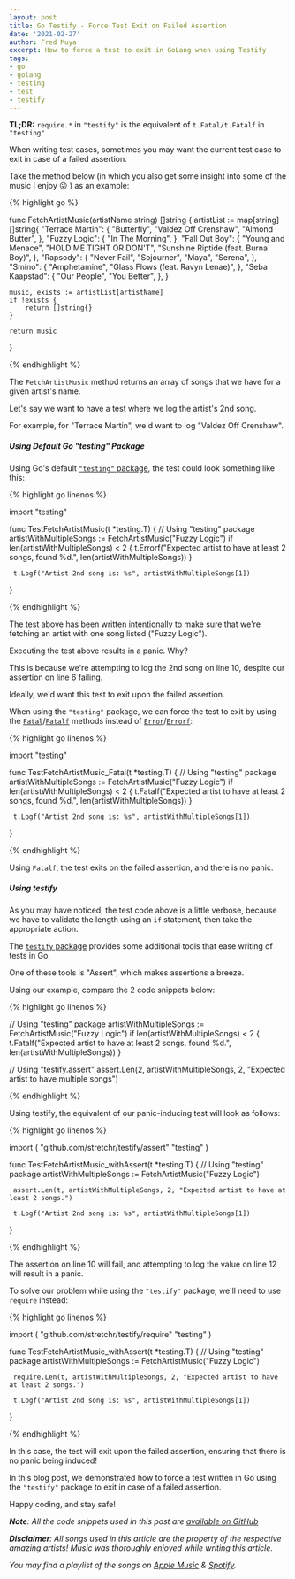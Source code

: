 ```yaml
---
layout: post
title: Go Testify - Force Test Exit on Failed Assertion
date: '2021-02-27'
author: Fred Muya
excerpt: How to force a test to exit in GoLang when using Testify
tags:
- go
- golang
- testing
- test
- testify
---
```


**TL;DR:** `require.*` in `"testify"` is the equivalent of `t.Fatal/t.Fatalf` in `"testing"`

When writing test cases, sometimes you may want the current test case to exit in case of a failed assertion.

Take the method below (in which you also get some insight into some of the music I enjoy 😜 ) as an example:

{% highlight go %}

func FetchArtistMusic(artistName string) []string {
    artistList := map[string][]string{
        "Terrace Martin": {
            "Butterfly",
            "Valdez Off Crenshaw",
            "Almond Butter",
        },
        "Fuzzy Logic": {
            "In The Morning",
        },
        "Fall Out Boy": {
            "Young and Menace",
            "HOLD ME TIGHT OR DON'T",
            "Sunshine Riptide (feat. Burna Boy)",
        },
        "Rapsody": {
            "Never Fail",
            "Sojourner",
            "Maya",
            "Serena",
        },
        "Smino": {
            "Amphetamine",
            "Glass Flows (feat. Ravyn Lenae)",
        },
        "Seba Kaapstad": {
            "Our People",
            "You Better",
        },
    }

    music, exists := artistList[artistName]
    if !exists {
        return []string{}
    }

    return music
}

{% endhighlight %}

The `FetchArtistMusic` method returns an array of songs that we have for a given artist's name.

Let's say we want to have a test where we log the artist's 2nd song.

For example, for "Terrace Martin", we'd want to log "Valdez Off Crenshaw".


##### Using Default Go "testing" Package


Using Go's default [`"testing"` package](https://golang.org/pkg/testing/), the test could look something like this:

{% highlight go linenos %}

 import "testing"

 func TestFetchArtistMusic(t *testing.T) {
     // Using "testing" package
     artistWithMultipleSongs := FetchArtistMusic("Fuzzy Logic")
     if len(artistWithMultipleSongs) < 2 {
         t.Errorf("Expected artist to have at least 2 songs, found %d.", len(artistWithMultipleSongs))
     }

     t.Logf("Artist 2nd song is: %s", artistWithMultipleSongs[1])
 }

{% endhighlight %}

The test above has been written intentionally to make sure that we're fetching an artist with one song listed ("Fuzzy Logic").

Executing the test above results in a panic. Why?

This is because we're attempting to log the 2nd song on line 10, despite our assertion on line 6 failing.

Ideally, we'd want this test to exit upon the failed assertion.

When using the `"testing"` package, we can force the test to exit by using the [`Fatal`](https://golang.org/pkg/testing/#T.Fatal)/[`Fatalf`](https://golang.org/pkg/testing/#T.Fatalf) methods instead of [`Error`](https://golang.org/pkg/testing/#T.Error)/[`Errorf`](https://golang.org/pkg/testing/#T.Errorf):

{% highlight go linenos %}

 import "testing"

 func TestFetchArtistMusic_Fatal(t *testing.T) {
     // Using "testing" package
     artistWithMultipleSongs := FetchArtistMusic("Fuzzy Logic")
     if len(artistWithMultipleSongs) < 2 {
         t.Fatalf("Expected artist to have at least 2 songs, found %d.", len(artistWithMultipleSongs))
     }

     t.Logf("Artist 2nd song is: %s", artistWithMultipleSongs[1])
 }

{% endhighlight %}

Using `Fatalf`, the test exits on the failed assertion, and there is no panic.


##### Using testify
As you may have noticed, the test code above is a little verbose, because we have to validate the length using an `if` statement, then take the appropriate action.

The [`testify` package](https://github.com/stretchr/testify) provides some additional tools that ease writing of tests in Go.

One of these tools is "Assert", which makes assertions a breeze.

Using our example, compare the 2 code snippets below:

{% highlight go linenos %}

 // Using "testing" package
 artistWithMultipleSongs := FetchArtistMusic("Fuzzy Logic")
 if len(artistWithMultipleSongs) < 2 {
     t.Fatalf("Expected artist to have at least 2 songs, found %d.", len(artistWithMultipleSongs))
 }

 // Using "testify.assert"
 assert.Len(2, artistWithMultipleSongs, 2, "Expected artist to have multiple songs")


{% endhighlight %}


Using testify, the equivalent of our panic-inducing test will look as follows:

{% highlight go linenos %}

 import (
     "github.com/stretchr/testify/assert"
     "testing"
 )

 func TestFetchArtistMusic_withAssert(t *testing.T) {
     // Using "testing" package
     artistWithMultipleSongs := FetchArtistMusic("Fuzzy Logic")

     assert.Len(t, artistWithMultipleSongs, 2, "Expected artist to have at least 2 songs.")

     t.Logf("Artist 2nd song is: %s", artistWithMultipleSongs[1])
 }

{% endhighlight %}

The assertion on line 10 will fail, and attempting to log the value on line 12 will result in a panic.

To solve our problem while using the `"testify"` package, we'll need to use `require` instead:


{% highlight go linenos %}

 import (
     "github.com/stretchr/testify/require"
     "testing"
 )

 func TestFetchArtistMusic_withAssert(t *testing.T) {
     // Using "testing" package
     artistWithMultipleSongs := FetchArtistMusic("Fuzzy Logic")

     require.Len(t, artistWithMultipleSongs, 2, "Expected artist to have at least 2 songs.")

     t.Logf("Artist 2nd song is: %s", artistWithMultipleSongs[1])
 }

{% endhighlight %}

In this case, the test will exit upon the failed assertion, ensuring that there is no panic being induced!


In this blog post, we demonstrated how to force a test written in Go using the `"testify"` package to exit in case of a failed assertion.

Happy coding, and stay safe!

_**Note**: All the code snippets used in this post are [available on GitHub](https://github.com/muya/muya.github.io/blob/master/snippets/2021-02-27)_


_**Disclaimer**: All songs used in this article are the property of the respective amazing artists! Music was thoroughly enjoyed while writing this article._


_You may find a playlist of the songs on [Apple Music](https://music.apple.com/ke/playlist/go-testify/pl.u-BWVJhexlXvP) & [Spotify](https://open.spotify.com/playlist/26w7TL5iRVVTDzCW8Ws1C2?si=48bd73ca49984a62)._

